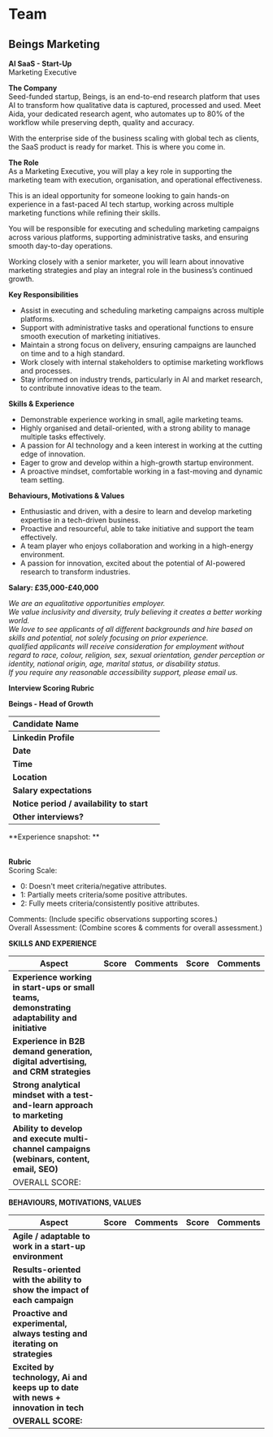 # Team

## Beings Marketing

**AI SaaS \- Start-Up**  
Marketing Executive

**The Company**  
Seed-funded startup, Beings, is an end-to-end research platform that uses AI to transform how qualitative data is captured, processed and used. Meet Aida, your dedicated research agent, who automates up to 80% of the workflow while preserving depth, quality and accuracy.

With the enterprise side of the business scaling with global tech as clients, the SaaS product is ready for market. This is where you come in.

**The Role**  
As a Marketing Executive, you will play a key role in supporting the marketing team with execution, organisation, and operational effectiveness. 

This is an ideal opportunity for someone looking to gain hands-on experience in a fast-paced AI tech startup, working across multiple marketing functions while refining their skills.

You will be responsible for executing and scheduling marketing campaigns across various platforms, supporting administrative tasks, and ensuring smooth day-to-day operations. 

Working closely with a senior marketer, you will learn about innovative marketing strategies and play an integral role in the business’s continued growth.

**Key Responsibilities**

* Assist in executing and scheduling marketing campaigns across multiple platforms.  
* Support with administrative tasks and operational functions to ensure smooth execution of marketing initiatives.  
* Maintain a strong focus on delivery, ensuring campaigns are launched on time and to a high standard.  
* Work closely with internal stakeholders to optimise marketing workflows and processes.  
* Stay informed on industry trends, particularly in AI and market research, to contribute innovative ideas to the team.

**Skills & Experience**

* Demonstrable experience working in small, agile marketing teams.  
* Highly organised and detail-oriented, with a strong ability to manage multiple tasks effectively.  
* A passion for AI technology and a keen interest in working at the cutting edge of innovation.  
* Eager to grow and develop within a high-growth startup environment.  
* A proactive mindset, comfortable working in a fast-moving and dynamic team setting.

**Behaviours, Motivations & Values**

* Enthusiastic and driven, with a desire to learn and develop marketing expertise in a tech-driven business.  
* Proactive and resourceful, able to take initiative and support the team effectively.  
* A team player who enjoys collaboration and working in a high-energy environment.  
* A passion for innovation, excited about the potential of AI-powered research to transform industries.

**Salary: £35,000-£40,000**

*We are an equalitative opportunities employer.*  
*We value inclusivity and diversity, truly believing it creates a better working world.*  
*We love to see applicants of all different backgrounds and hire based on skills and potential, not solely focusing on prior experience.*  
*qualified applicants will receive consideration for employment without regard to race, colour, religion, sex, sexual orientation, gender perception or identity, national origin, age, marital status, or disability status.*  
*If you require any reasonable accessibility support, please email us.*

**Interview Scoring Rubric**

**Beings \- Head of Growth**

| Candidate Name |  |
| :---- | :---- |
| **Linkedin Profile** |  |
| **Date** |  |
| **Time**  |  |
| **Location** |  |
| **Salary expectations** |  |
| **Notice period / availability to start** |  |
| **Other interviews?**  |  |

**Experience snapshot: ** 

|   |
| :---- |

**Rubric**   
Scoring Scale:

* 0: Doesn't meet criteria/negative attributes.  
* 1: Partially meets criteria/some positive attributes.  
* 2: Fully meets criteria/consistently positive attributes.

Comments: (Include specific observations supporting scores.)  
Overall Assessment: (Combine scores & comments for overall assessment.)

**SKILLS AND EXPERIENCE** 

| Aspect | Score | Comments | Score | Comments |
| ----- | ----- | ----- | ----- | ----- |
|  **Experience working in start-ups or small teams, demonstrating adaptability and initiative**  |  |   |  |  |
|  **Experience in B2B demand generation, digital advertising, and CRM strategies**  |  |  |  |  |
|  **Strong analytical mindset with a test-and-learn approach to marketing**  |  |  |  |  |
|  **Ability to develop and execute multi-channel campaigns (webinars, content, email, SEO)**  |  |  |  |  |
| OVERALL SCORE: |  |  |  |  |

**BEHAVIOURS, MOTIVATIONS, VALUES**

| Aspect | Score | Comments | Score | Comments |
| ----- | ----- | ----- | ----- | ----- |
|  **Agile / adaptable to work in a start-up environment**  |  |  |  |  |
|  **Results-oriented with the ability to show the impact of each campaign**  |  |  |  |  |
|  **Proactive and experimental, always testing and iterating on strategies**  |  |  |  |  |
| **Excited by technology, Ai and keeps up to date with news \+ innovation in tech** |  |  |  |  |
| **OVERALL SCORE:** |  |  |  |  |

